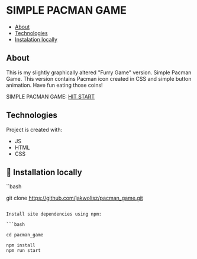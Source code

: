 # SIMPLE PACMAN GAME
* [About](#about)
* [Technologies](#technologies)
* [Instalation locally](#installation-locally)
## About
This is my slightly graphically altered "Furry Game" version. Simple Pacman Game.
This version contains Pacman icon created in CSS and simple button animation.
Have fun eating those coins!

SIMPLE PACMAN GAME: [HIT START](https://jakwolisz.github.io/pacman_game/)

## Technologies

Project is created with:
- JS 
- HTML
- CSS

## 🔧 Installation locally

``bash

git clone https://github.com/jakwolisz/pacman_game.git

```

Install site dependencies using npm:

```bash

cd pacman_game

npm install
npm run start

```